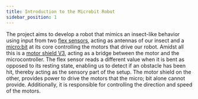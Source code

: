 ```yaml
---
title: Introduction to the Microbit Robot
sidebar_position: 1
---
```


The project aims to develop a robot that mimics an insect-like behavior using input from two [flex sensors](https://www.canadarobotix.com/products/2290), acting as antennas of our insect and a [micro:bit](https://www.canadarobotix.com/products/2647?variant=32508815310897) at its core controlling the motors that drive our robot. Amidst all this is a [motor shield V3](https://www.canadarobotix.com/products/2337), acting as a bridge between the motor and the microcontroller. The flex sensor reads a different value when it is bent as opposed to its resting state, enabling us to detect if an obstacle has been hit, thereby acting as the sensory part of the setup. The motor shield on the other, provides power to drive the motors that the micro; bit alone cannot provide. Additionally, it is responsible for controlling the direction and speed of the motors.